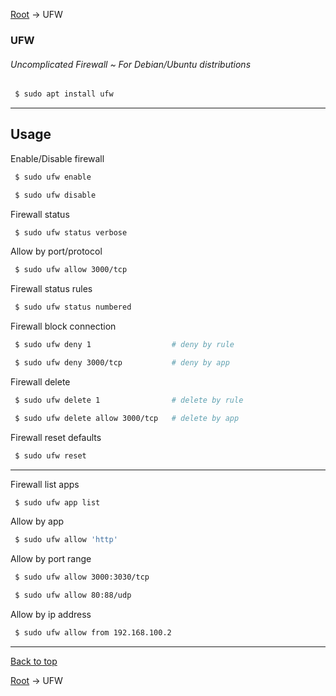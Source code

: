 [Root](../index.md) -> UFW

### UFW
###### Uncomplicated Firewall ~ For Debian/Ubuntu distributions

```bash
 $ sudo apt install ufw
```

---

## Usage

Enable/Disable firewall

```bash
 $ sudo ufw enable

 $ sudo ufw disable
```

Firewall status
```bash
 $ sudo ufw status verbose
```

Allow by port/protocol

```bash
 $ sudo ufw allow 3000/tcp
```

Firewall status rules
```bash
 $ sudo ufw status numbered
```

Firewall block connection
```bash
 $ sudo ufw deny 1                  # deny by rule

 $ sudo ufw deny 3000/tcp           # deny by app
```

Firewall delete
```bash
 $ sudo ufw delete 1                # delete by rule

 $ sudo ufw delete allow 3000/tcp   # delete by app
```

Firewall reset defaults
```bash
 $ sudo ufw reset
```
---

Firewall list apps
```bash
 $ sudo ufw app list
```

Allow by app
```bash
 $ sudo ufw allow 'http'
```

Allow by port range
```bash
 $ sudo ufw allow 3000:3030/tcp

 $ sudo ufw allow 80:88/udp
```

Allow by ip address
```bash
 $ sudo ufw allow from 192.168.100.2
```
---

[Back to top](#UFW)

[Root](../index.md) -> UFW
